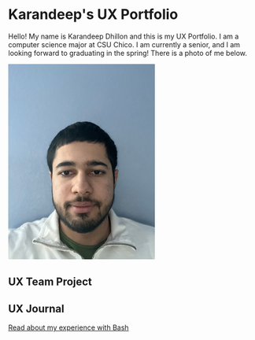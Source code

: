 # Karandeep's UX Portfolio
Hello! My name is Karandeep Dhillon and this is my UX Portfolio. I am a computer science major at CSU Chico. I am currently a senior, and I am looking forward to graduating in the spring! There is a photo of me below. 

![alt text](/assets/image.png)


## UX Team Project


## UX Journal

[Read about my experience with Bash](j01/)
